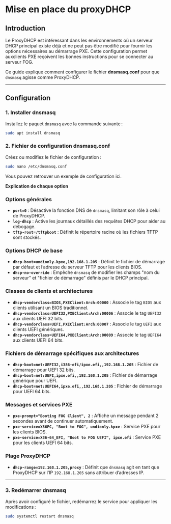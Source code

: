 # Mise en place du proxyDHCP

## **Introduction**
Le ProxyDHCP est intéressant dans les environnements où un serveur DHCP principal existe déjà et ne peut pas être modifié pour fournir les options nécessaires au démarrage PXE. Cette configuration permet auxclients PXE reçoivent les bonnes instructions pour se connecter au serveur FOG.

Ce guide explique comment configurer le fichier **dnsmasq.conf** pour que `dnsmasq` agisse comme ProxyDHCP.

---

## **Configuration**

### **1. Installer dnsmasq**
Installez le paquet `dnsmasq` avec la commande suivante :
```bash
sudo apt install dnsmasq
```

### **2. Fichier de configuration dnsmasq.conf**
Créez ou modifiez le fichier de configuration :
```bash
sudo nano /etc/dnsmasq.conf
```

Vous pouvez retrouver un exemple de configuration ici.

**Explication de chaque option**

### **Options générales**
- **`port=0`** : Désactive la fonction DNS de `dnsmasq`, limitant son rôle à celui de ProxyDHCP.
- **`log-dhcp`** : Active les journaux détaillés des requêtes DHCP pour aider au débogage.
- **`tftp-root=/tftpboot`** : Définit le répertoire racine où les fichiers TFTP sont stockés.

### **Options DHCP de base**
- **`dhcp-boot=undionly.kpxe,192.168.1.205`** : Définit le fichier de démarrage par défaut et l’adresse du serveur TFTP pour les clients BIOS.
- **`dhcp-no-override`** : Empêche `dnsmasq` de modifier les champs "nom du serveur" et "fichier de démarrage" définis par le DHCP principal.

### **Classes de clients et architectures**
- **`dhcp-vendorclass=BIOS,PXEClient:Arch:00000`** : Associe le tag `BIOS` aux clients utilisant un BIOS traditionnel.
- **`dhcp-vendorclass=UEFI32,PXEClient:Arch:00006`** : Associe le tag `UEFI32` aux clients UEFI 32 bits.
- **`dhcp-vendorclass=UEFI,PXEClient:Arch:00007`** : Associe le tag `UEFI` aux clients UEFI génériques.
- **`dhcp-vendorclass=UEFI64,PXEClient:Arch:00009`** : Associe le tag `UEFI64` aux clients UEFI 64 bits.

### **Fichiers de démarrage spécifiques aux architectures**
- **`dhcp-boot=net:UEFI32,i386-efi/ipxe.efi,,192.168.1.205`** : Fichier de démarrage pour UEFI 32 bits.
- **`dhcp-boot=net:UEFI,ipxe.efi,,192.168.1.205`** : Fichier de démarrage générique pour UEFI.
- **`dhcp-boot=net:UEFI64,ipxe.efi,,192.168.1.205`** : Fichier de démarrage pour UEFI 64 bits.

### **Messages et services PXE**
- **`pxe-prompt="Booting FOG Client", 2`** : Affiche un message pendant 2 secondes avant de continuer automatiquement.
- **`pxe-service=X86PC, "Boot to FOG", undionly.kpxe`** : Service PXE pour les clients BIOS.
- **`pxe-service=X86-64_EFI, "Boot to FOG UEFI", ipxe.efi`** : Service PXE pour les clients UEFI 64 bits.

### **Plage ProxyDHCP**
- **`dhcp-range=192.168.1.205,proxy`** : Définit que `dnsmasq` agit en tant que ProxyDHCP sur l’IP `192.168.1.205` sans attribuer d’adresses IP.

---

### **3. Redémarrer dnsmasq**
Après avoir configuré le fichier, redémarrez le service pour appliquer les modifications :
```bash
sudo systemctl restart dnsmasq
```
